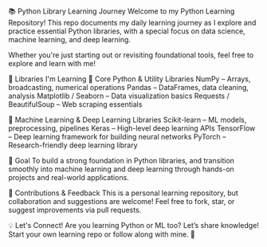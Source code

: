 📚 Python Library Learning Journey
Welcome to my Python Learning Repository!
This repo documents my daily learning journey as I explore and practice essential Python libraries, with a special focus on data science, machine learning, and deep learning.

Whether you're just starting out or revisiting foundational tools, feel free to explore and learn with me!

🚀 Libraries I'm Learning
🔧 Core Python & Utility Libraries
NumPy – Arrays, broadcasting, numerical operations
Pandas – DataFrames, data cleaning, analysis
Matplotlib / Seaborn – Data visualization basics
Requests / BeautifulSoup – Web scraping essentials

🤖 Machine Learning & Deep Learning Libraries
Scikit-learn – ML models, preprocessing, pipelines
Keras – High-level deep learning APIs
TensorFlow – Deep learning framework for building neural networks
PyTorch – Research-friendly deep learning library

🎯 Goal
To build a strong foundation in Python libraries, and transition smoothly into machine learning and deep learning through hands-on projects and real-world applications.

🤝 Contributions & Feedback
This is a personal learning repository, but collaboration and suggestions are welcome!
Feel free to fork, star, or suggest improvements via pull requests.

💡 Let's Connect!
Are you learning Python or ML too? Let’s share knowledge!
Start your own learning repo or follow along with mine. 🚀
